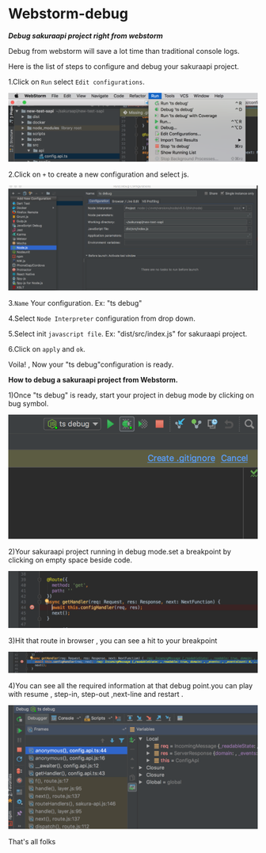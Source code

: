 # Webstorm-debug

_**Debug sakuraapi project right from webstorm**_

Debug from webstorm will save a lot time than traditional console logs.

Here is the list of steps to configure and debug your sakuraapi project.

1.Click on `Run` select `Edit configurations`.

![](../.gitbook/assets/image6.png)

2.Click on `+` to create a new configuration and select js.

![](../.gitbook/assets/image2.png)

3.`Name` Your configuration. Ex: "ts debug"

4.Select `Node Interpreter` configuration from drop down.

5.Select init `javascript file`. Ex: "dist/src/index.js" for sakuraapi project.

6.Click on `apply` and `ok`.

Voila! , Now your "ts debug"configuration is ready.

**How to debug a sakuraapi project from Webstorm.**

1\)Once "ts debug" is ready, start your project in debug mode by clicking on bug symbol.

![](../.gitbook/assets/image4.png)

2\)Your sakuraapi project running in debug mode.set a breakpoint by clicking on empty space beside code.

![](../.gitbook/assets/image3.png)

3\)Hit that route in browser , you can see a hit to your breakpoint

![](../.gitbook/assets/image5.png)

4\)You can see all the required information at that debug point.you can play with resume , step-in, step-out ,next-line and restart .

![](../.gitbook/assets/image1.png)

That's all folks


